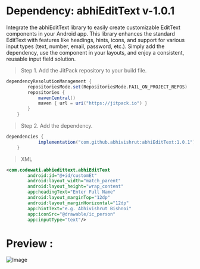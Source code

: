 # Dependency: abhiEditText v-1.0.1
Integrate the abhiEditText library to easily create customizable EditText components in your Android app. This library enhances the standard EditText with features like headings, hints, icons, and support for various input types (text, number, email, password, etc.). Simply add the dependency, use the component in your layouts, and enjoy a consistent, reusable input field solution.
> Step 1. Add the JitPack repository to your build file.
```gradle
dependencyResolutionManagement {
		repositoriesMode.set(RepositoriesMode.FAIL_ON_PROJECT_REPOS)
		repositories {
			mavenCentral()
			maven { url = uri("https://jitpack.io") }
		}
	}
```
> Step 2. Add the dependency.
```gradle
dependencies {
	        implementation("com.github.abhivishrut:abhiEditText:1.0.1")
	}
```

> XML
```xml
<com.codewati.abhiedittext.abhiEditText
        android:id="@+id/customEt"
        android:layout_width="match_parent"
        android:layout_height="wrap_content"
        app:headingText="Enter Full Name"
        android:layout_marginTop="12dp"
        android:layout_marginHorizontal="12dp"
        app:hintText="e.g. Abhivishrut Bishnoi"
        app:iconSrc="@drawable/ic_person"
        app:inputType="text"/>
```
# Preview :
![Image](https://github.com/user-attachments/assets/7a8d648e-9da0-43df-a077-47fcdf15fdd1)

